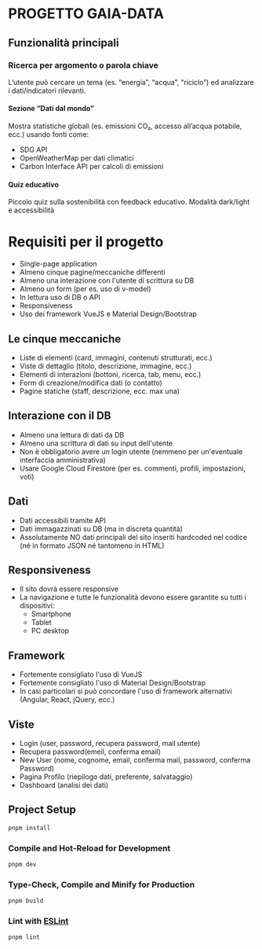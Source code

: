 # PROGETTO GAIA-DATA

## Funzionalità principali

### Ricerca per argomento o parola chiave

L’utente può cercare un tema (es. “energia”, “acqua”, “riciclo”) ed analizzare i dati/indicatori rilevanti.

#### Sezione “Dati dal mondo”

Mostra statistiche globali (es. emissioni CO₂, accesso all’acqua potabile, ecc.) usando fonti come:

- SDG API
- OpenWeatherMap per dati climatici
- Carbon Interface API per calcoli di emissioni

#### Quiz educativo

Piccolo quiz sulla sostenibilità con feedback educativo.
Modalità dark/light e accessibilità

# Requisiti per il progetto

- Single-page application
- Almeno cinque pagine/meccaniche differenti
- Almeno una interazione con l'utente di scrittura su DB
- Almeno un form (per es. uso di v-model)
- In lettura uso di DB o API
- Responsiveness
- Uso dei framework VueJS e Material Design/Bootstrap

## Le cinque meccaniche

- Liste di elementi (card, immagini, contenuti strutturati, ecc.)
- Viste di dettaglio (titolo, descrizione, immagine, ecc.)
- Elementi di interazioni (bottoni, ricerca, tab, menu, ecc.)
- Form di creazione/modifica dati (o contatto)
- Pagine statiche (staff, descrizione, ecc. max una)

## Interazione con il DB

- Almeno una lettura di dati da DB
- Almeno una scrittura di dati su input dell'utente
- Non è obbligatorio avere un login utente (nemmeno per un'eventuale interfaccia amministrativa)
- Usare Google Cloud Firestore
  (per es. commenti, profili, impostazioni, voti)

## Dati

- Dati accessibili tramite API
- Dati immagazzinati su DB (ma in discreta quantità)
- Assolutamente NO dati principali del sito inseriti hardcoded nel codice (né in formato JSON né tantomeno in HTML)

## Responsiveness

- Il sito dovrà essere responsive
- La navigazione e tutte le funzionalità devono essere
  garantite su tutti i dispositivi:
  - Smartphone
  - Tablet
  - PC desktop

## Framework

- Fortemente consigliato l'uso di VueJS
- Fortemente consigliato l'uso di Material Design/Bootstrap
- In casi particolari si può concordare l'uso di framework
  alternativi (Angular, React, jQuery, ecc.)

## Viste

- Login (user, password, recupera password, mail utente)
- Recupera password(emeil, conferma email)
- New User (nome, cognome, email, conferma mail, password, conferma Password)
- Pagina Profilo (riepilogo dati, preferente, salvataggio)
- Dashboard (analisi dei dati)

## Project Setup

```sh
pnpm install
```

### Compile and Hot-Reload for Development

```sh
pnpm dev
```

### Type-Check, Compile and Minify for Production

```sh
pnpm build
```

### Lint with [ESLint](https://eslint.org/)

```sh
pnpm lint
```

